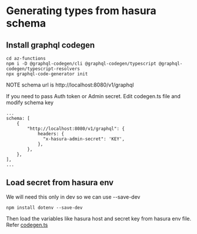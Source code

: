 # Generating types from hasura schema

## Install graphql codegen
```
cd az-functions
npm i -D @graphql-codegen/cli @graphql-codegen/typescript @graphql-codegen/typescript-resolvers
npx graphql-code-generator init
```
  
NOTE schema url is http://localhost:8080/v1/graphql   

If you need to pass Auth token or Admin secret. Edit codegen.ts file and modify schema key

```
...
schema: [
    {
        "http://localhost:8080/v1/graphql": {
            headers: {
              "x-hasura-admin-secret": 'KEY',
            },
        },
    },
],
...
```

## Load secret from hasura env
We will need this only in dev so we can use --save-dev
```
npm install dotenv --save-dev
```

Then load the variables like hasura host and secret key from hasura env file. Refer [codegen.ts](../az-functions/codegen.ts)

